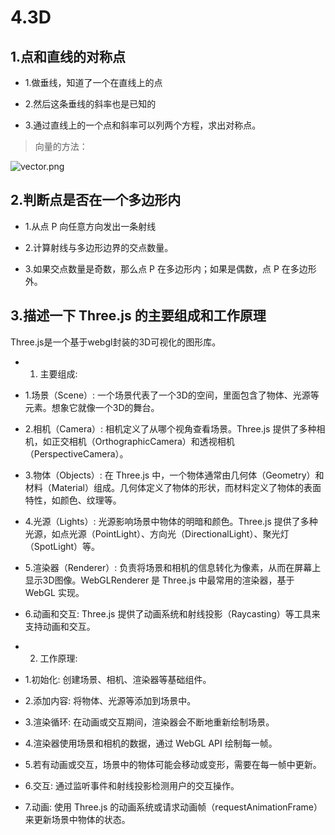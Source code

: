 # 4.3D

## 1.点和直线的对称点

- 1.做垂线，知道了一个在直线上的点

- 2.然后这条垂线的斜率也是已知的

- 3.通过直线上的一个点和斜率可以列两个方程，求出对称点。

>向量的方法：

![vector.png](@images/vector.png)

## 2.判断点是否在一个多边形内

- 1.从点 P 向任意方向发出一条射线

- 2.计算射线与多边形边界的交点数量。

- 3.如果交点数量是奇数，那么点 P 在多边形内；如果是偶数，点 P 在多边形外。

## 3.描述一下 Three.js 的主要组成和工作原理

Three.js是一个基于webgl封装的3D可视化的图形库。

- 1. 主要组成:

- 1.场景（Scene）: 一个场景代表了一个3D的空间，里面包含了物体、光源等元素。想象它就像一个3D的舞台。

- 2.相机（Camera）: 相机定义了从哪个视角查看场景。Three.js 提供了多种相机，如正交相机（OrthographicCamera）和透视相机（PerspectiveCamera）。

- 3.物体（Objects）: 在 Three.js 中，一个物体通常由几何体（Geometry）和材料（Material）组成。几何体定义了物体的形状，而材料定义了物体的表面特性，如颜色、纹理等。

- 4.光源（Lights）: 光源影响场景中物体的明暗和颜色。Three.js 提供了多种光源，如点光源（PointLight）、方向光（DirectionalLight）、聚光灯（SpotLight）等。

- 5.渲染器（Renderer）: 负责将场景和相机的信息转化为像素，从而在屏幕上显示3D图像。WebGLRenderer 是 Three.js 中最常用的渲染器，基于 WebGL 实现。

- 6.动画和交互: Three.js 提供了动画系统和射线投影（Raycasting）等工具来支持动画和交互。

- 2. 工作原理:

- 1.初始化: 创建场景、相机、渲染器等基础组件。

- 2.添加内容: 将物体、光源等添加到场景中。

- 3.渲染循环: 在动画或交互期间，渲染器会不断地重新绘制场景。

- 4.渲染器使用场景和相机的数据，通过 WebGL API 绘制每一帧。

- 5.若有动画或交互，场景中的物体可能会移动或变形，需要在每一帧中更新。

- 6.交互: 通过监听事件和射线投影检测用户的交互操作。

- 7.动画: 使用 Three.js 的动画系统或请求动画帧（requestAnimationFrame）来更新场景中物体的状态。
